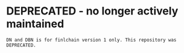# DEPRECATED - no longer actively maintained

    DN and DBN is for finlchain version 1 only. This repository was DEPRECATED.
